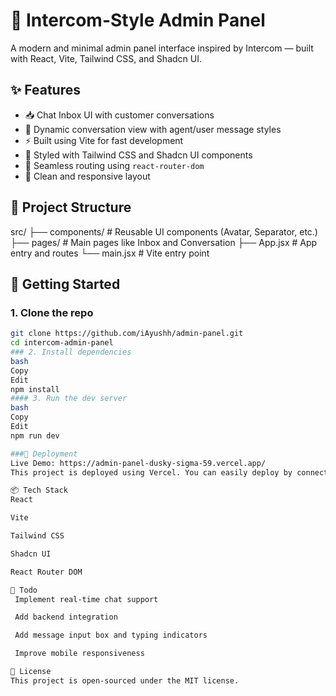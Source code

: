 # 🧠 Intercom-Style Admin Panel

A modern and minimal admin panel interface inspired by Intercom — built with React, Vite, Tailwind CSS, and Shadcn UI.

## ✨ Features

- 📥 Chat Inbox UI with customer conversations
- 💬 Dynamic conversation view with agent/user message styles
- ⚡ Built using Vite for fast development
- 🎨 Styled with Tailwind CSS and Shadcn UI components
- 🔁 Seamless routing using `react-router-dom`
- 🧼 Clean and responsive layout

## 📁 Project Structure

src/
├── components/ # Reusable UI components (Avatar, Separator, etc.)
├── pages/ # Main pages like Inbox and Conversation
├── App.jsx # App entry and routes
└── main.jsx # Vite entry point


## 🚀 Getting Started

### 1. Clone the repo
```bash
git clone https://github.com/iAyushh/admin-panel.git
cd intercom-admin-panel
### 2. Install dependencies
bash
Copy
Edit
npm install
#### 3. Run the dev server
bash
Copy
Edit
npm run dev

###🔗 Deployment
Live Demo: https://admin-panel-dusky-sigma-59.vercel.app/
This project is deployed using Vercel. You can easily deploy by connecting your GitHub repo to Vercel and following the default setup for Vite.

📦 Tech Stack
React

Vite

Tailwind CSS

Shadcn UI

React Router DOM

📌 Todo
 Implement real-time chat support

 Add backend integration

 Add message input box and typing indicators

 Improve mobile responsiveness

📄 License
This project is open-sourced under the MIT license.
